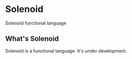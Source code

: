 Solenoid
========

Solenoid functional language

## What's Solenoid
Solenoid is a functional language. It's under development.
